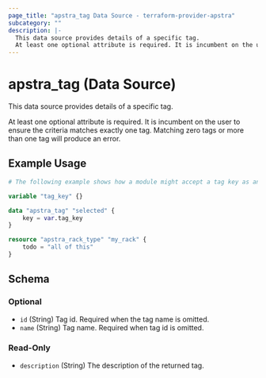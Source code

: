 ```yaml
---
page_title: "apstra_tag Data Source - terraform-provider-apstra"
subcategory: ""
description: |-
  This data source provides details of a specific tag.
  At least one optional attribute is required. It is incumbent on the user to ensure the criteria matches exactly one tag. Matching zero tags or more than one tag will produce an error.
---
```


# apstra_tag (Data Source)

This data source provides details of a specific tag.

At least one optional attribute is required. It is incumbent on the user to ensure the criteria matches exactly one tag. Matching zero tags or more than one tag will produce an error.

## Example Usage

```terraform
# The following example shows how a module might accept a tag key as an input variable,then use it to retrieve the appropriate tag when templating devices within a rack type.

variable "tag_key" {}

data "apstra_tag" "selected" {
    key = var.tag_key
}

resource "apstra_rack_type" "my_rack" {
    todo = "all of this"
}
```

<!-- schema generated by tfplugindocs -->
## Schema

### Optional

- `id` (String) Tag id. Required when the tag name is omitted.
- `name` (String) Tag name. Required when tag id is omitted.

### Read-Only

- `description` (String) The description of the returned tag.
